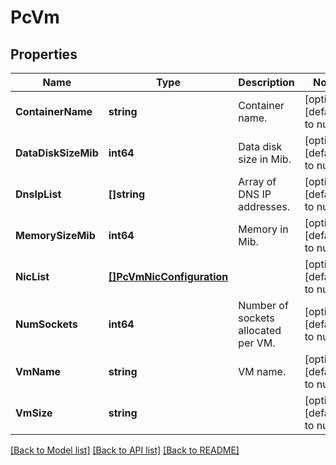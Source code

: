 # PcVm

## Properties
Name | Type | Description | Notes
------------ | ------------- | ------------- | -------------
**ContainerName** | **string** | Container name. | [optional] [default to null]
**DataDiskSizeMib** | **int64** | Data disk size in Mib. | [optional] [default to null]
**DnsIpList** | **[]string** | Array of DNS IP addresses. | [optional] [default to null]
**MemorySizeMib** | **int64** | Memory in Mib. | [optional] [default to null]
**NicList** | [**[]PcVmNicConfiguration**](pc_vm_nic_configuration.md) |  | [optional] [default to null]
**NumSockets** | **int64** | Number of sockets allocated per VM. | [optional] [default to null]
**VmName** | **string** | VM name. | [optional] [default to null]
**VmSize** | **string** |  | [optional] [default to null]

[[Back to Model list]](../README.md#documentation-for-models) [[Back to API list]](../README.md#documentation-for-api-endpoints) [[Back to README]](../README.md)


